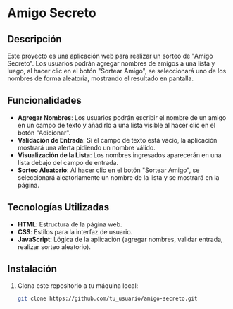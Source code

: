 # Amigo Secreto

## Descripción
Este proyecto es una aplicación web para realizar un sorteo de "Amigo Secreto". Los usuarios podrán agregar nombres de amigos a una lista y luego, al hacer clic en el botón "Sortear Amigo", se seleccionará uno de los nombres de forma aleatoria, mostrando el resultado en pantalla.

## Funcionalidades
- **Agregar Nombres**: Los usuarios podrán escribir el nombre de un amigo en un campo de texto y añadirlo a una lista visible al hacer clic en el botón "Adicionar".
- **Validación de Entrada**: Si el campo de texto está vacío, la aplicación mostrará una alerta pidiendo un nombre válido.
- **Visualización de la Lista**: Los nombres ingresados aparecerán en una lista debajo del campo de entrada.
- **Sorteo Aleatorio**: Al hacer clic en el botón "Sortear Amigo", se seleccionará aleatoriamente un nombre de la lista y se mostrará en la página.

## Tecnologías Utilizadas
- **HTML**: Estructura de la página web.
- **CSS**: Estilos para la interfaz de usuario.
- **JavaScript**: Lógica de la aplicación (agregar nombres, validar entrada, realizar sorteo aleatorio).

## Instalación

1. Clona este repositorio a tu máquina local:

   ```bash
   git clone https://github.com/tu_usuario/amigo-secreto.git
